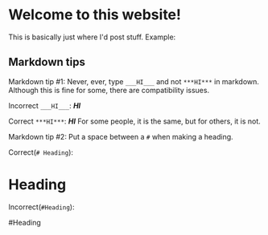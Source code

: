 # Welcome to this website!

This is basically just where I'd post stuff.  Example:

## Markdown tips
Markdown tip #1:
Never, ever, type `___HI___` and not `***HI***`  in markdown.  Although this is fine for some, there are compatibility issues.

Incorrect `___HI___`:
___HI___

Correct `***HI***`:
***HI***
For some people, it is the same, but for others, it is not.


Markdown tip #2:
Put a space between a `#` when making a heading.

Correct(`# Heading`):

# Heading

Incorrect(`#Heading`):

#Heading

